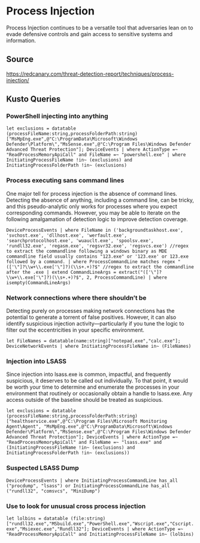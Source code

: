 # Process Injection
Process Injection continues to be a versatile tool that adversaries lean on to evade defensive controls and gain access to sensitive systems and information.

## Source
https://redcanary.com/threat-detection-report/techniques/process-injection/

## Kusto Queries

### PowerShell injecting into anything
`let exclusions = datatable (processFileName:string,processFolderPath:string)["MsMpEng.exe",@"C:\ProgramData\Microsoft\Windows Defender\Platform\","MsSense.exe",@"C:\Program Files\Windows Defender Advanced Threat Protection"];
DeviceEvents
| where ActionType =~ "ReadProcessMemoryApiCall" and FileName =~ "powershell.exe"
| where InitiatingProcessFileName !in~ (exclusions) and InitiatingProcessFolderPath !in~ (exclusions)`

### Process executing sans command lines
One major tell for process injection is the absence of command lines. Detecting the absence of anything, including a command line, can be tricky, and this pseudo-analytic only works for processes where you expect corresponding commands. However, you may be able to iterate on the following amalgamation of detection logic to improve detection coverage. 

`DeviceProcessEvents
| where FileName in ('backgroundtaskhost.exe', 'svchost.exe', 'dllhost.exe', 'werfault.exe', 'searchprotocolhost.exe', 'wuauclt.exe', 'spoolsv.exe', 'rundll32.exe', 'regasm.exe', 'regsvr32.exe', 'regsvcs.exe')
//regex to extract the commandline following a windows binary as MDE commandline field usually contains "123.exe" or '123.exe' or 123.exe followed by a command.
| where ProcessCommandLine matches regex "(['\"]?\\w+\\.exe['\"]?)(\\s+.+)?$"
//regex to extract the commandline after the .exe
| extend CommandLineArgs = extract("(['\"]?\\w+\\.exe['\"]?)(\\s+.+)?$", 2, ProcessCommandLine)
| where isempty(CommandLineArgs)`

### Network connections where there shouldn’t be
Detecting purely on processes making network connections has the potential to generate a torrent of false positives. However, it can also identify suspicious injection activity—particularly if you tune the logic to filter out the eccentricities in your specific environment.

`let FileNames = datatable(name:string)["notepad.exe","calc.exe"];
DeviceNetworkEvents
| where InitiatingProcessFileName in~ (FileNames)`


### Injection into LSASS
Since injection into lsass.exe is common, impactful, and frequently suspicious, it deserves to be called out individually. To that point, it would be worth your time to determine and enumerate the processes in your environment that routinely or occasionally obtain a handle to lsass.exe. Any access outside of the baseline should be treated as suspicious. 

`let exclusions = datatable (processFileName:string,processFolderPath:string)["healthservice.exe",@"C:\Program Files\Microsoft Monitoring Agent\Agent",
"MsMpEng.exe",@"C:\ProgramData\Microsoft\Windows Defender\Platform\","MsSense.exe",@"C:\Program Files\Windows Defender Advanced Threat Protection"];
DeviceEvents
| where ActionType =~ "ReadProcessMemoryApiCall" and FileName =~ "lsass.exe" and (InitiatingProcessFileName !in~ (exclusions) and InitiatingProcessFolderPath !in~ (exclusions))`

### Suspected LSASS Dump

`DeviceProcessEvents
| where InitiatingProcessCommandLine has_all ("procdump", "lsass") or InitiatingProcessCommandLine has_all ("rundll32", "comsvcs", "MiniDump")`

### Use to look for unusual cross process injection

`let lolbins = datatable (file:string)["rundll32.exe","MSbuild.exe","PowerShell.exe","Wscript.exe","Cscript.exe","Msiexec.exe","Rundll32"];
DeviceEvents
| where ActionType =~ "ReadProcessMemoryApiCall" and InitiatingProcessFileName in~ (lolbins)`



